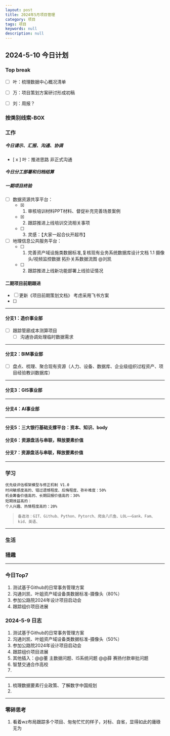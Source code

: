 ```yaml
---
layout: post
title: 2024年5月项目管理
category: 项目
tags: 项目
keywords: null
description: null
---
```




## 2024-5-10  今日计划

### Top break
- [ ] 叶：梳理数据中心概况清单
- [ ] 万：项目策划方案研讨形成初稿
- [ ] 刘：周报？



### 按类别线索-BOX

### 工作

##### 今日请示、汇报、沟通、协调

- [ x ] 叶：推进思路 非正式沟通


##### 今日分工部署和归档结算

##### 一期项目终验
- [ ] 数据资源共享平台：
    - [x] 1. 审核培训材料PPT材料、督促补充完善场景案例
    - [x] 2. 跟踪推进上线培训交流相关事项
    - [ ] 3. 灵感：【大家一起合伙开超市】
- [ ] 地理信息公共服务平台：
    - [ ] 1. 完善资产域设施类数据标准,复核现有业务系统数据库设计文档
            1.1 摄像头/视频监控数据 拓扑关系数据流图   @刘凯
    - [ ] 2. 跟踪推进上线新功能部署上线验证情况

#### 二期项目前期跟进
- [ ] 更新《项目前期策划文档》   考虑采用飞书方案
- [ ] 


---
#### 分支1：造价事业部

- [ ] 跟踪管廊成本测算项目
    - [ ] 沟通协调处理临时数据需求

---
#### 分支2：BIM事业部
- [ ] 盘点、梳理、聚合现有资源（人力、设备、数据库、企业级组织过程资产、项目经验教训数据库）
---
#### 分支3：GIS事业部

--- 
#### 分支4：AI事业部


--- 
#### 分支5：三大银行基础支撑平台：资本、知识、body



#### 分支6：资源盘活与串联，释放要素价值



#### 分支7：资源盘活与串联，释放要素价值



--------------------------------------

### 学习

    优先级评估框架模型与修正机制 V1.0
    时间敏感度高的、错过遗憾程度、后悔程度、弥补难度：50%
    机会筹备价值高的、长期回报价值高的：30%
    短期效益高的：
    个人兴趣、热情程度高的：20%





>     备选池：GIT、Github、Python、Pytorch、爬虫八爪鱼、LOL——Gank、Fam、kid、英语、

---

### 生活



### 猎趣



---

### 今日Top7

1. 测试基于Github的日常事务管理方案
2. 沟通刘凯、叶姐资产域设备类数据标准-摄像头（80%）
3. 参加公路院2024年设计项目启动会
4. 跟踪组价项目进展







### 2024-5-9 日志

1. 测试基于Github的日常事务管理方案
2. 沟通刘凯、叶姐资产域设备类数据标准-摄像头（50%）
3. 参加公路院2024年设计项目启动会
4. 跟踪组价项目进展
5. 其他插入：@@董 主数据问题、IS系统问题 @@薛 赛扬付款审批问题
6. 智慧交通合作高校
7. 
--- 
1. 梳理数据要素行业政策、了解数字中国规划
2. 





--- 
### 零碎思考

1. 看着wz布局跟踪多个项目、匆匆忙忙的样子，对标、自省，显得如此的庸碌无为



























